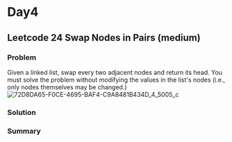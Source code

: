 # Day4
## Leetcode 24 Swap Nodes in Pairs (medium)
### Problem
Given a linked list, swap every two adjacent nodes and return its head. You must solve the problem without modifying the values in the list's nodes (i.e., only nodes themselves may be changed.)
![72D8DA65-F0CE-4695-BAF4-C9A8481B434D_4_5005_c](https://github.com/nancyyang277/Leetcode-daily/assets/165972977/794cb5d3-608c-4a0f-b337-a277dc40e7c9)

### Solution

### Summary
